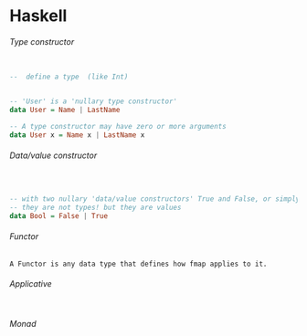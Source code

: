 # Haskell


###### Type constructor

```Haskell

--  define a type  (like Int)


-- 'User' is a 'nullary type constructor'
data User = Name | LastName 

-- A type constructor may have zero or more arguments
data User x = Name x | LastName x 
```


###### Data/value constructor

```Haskell


-- with two nullary 'data/value constructors' True and False, or simply a constant
-- they are not types! but they are values
data Bool = False | True 

```


###### Functor

```
A Functor is any data type that defines how fmap applies to it.
```

###### Applicative

```Haskell

```

###### Monad

```Haskell

```


